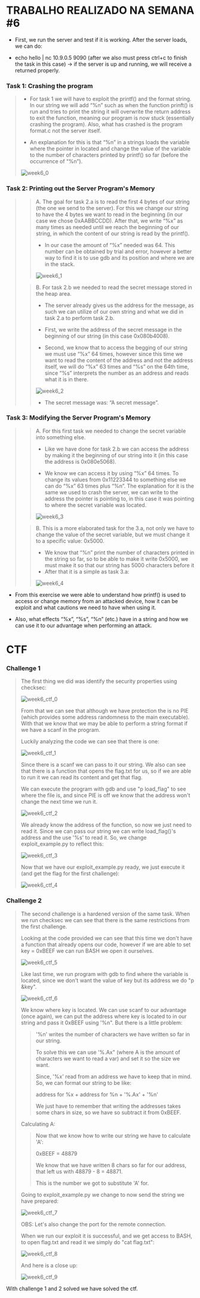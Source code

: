 # TRABALHO REALIZADO NA SEMANA #6

- First, we run the server and test if it is working. After the server loads, we can do:

- echo hello | nc 10.9.0.5 9090 (after we also must press ctrl+c to finish the task in this case) -> if the server is up and running, we will receive a returned properly.

### Task 1: Crashing the program

>- For task 1 we will have to exploit the printf() and the format string. In our string we will add “%n” such as when the function prinft() is run and tries to print the string it will overwrite the return address to exit the function, meaning our program is now stuck (essentially crashing the program). Also, what has crashed is the program format.c not the server itself.
>
>- An explanation for this is that “%n” in a strings loads the variable where the pointer in located and change the value of the variable to the number of characters printed by printf() so far (before the occurrence of “%n”).
>
>![week6_0](https://cdn.discordapp.com/attachments/913904956468252695/915279478559748156/unknown.png)

### Task 2: Printing out the Server Program's Memory

>>A. The goal for task 2.a is to read the first 4 bytes of our string (the one we send to the server). For this we change our string to have the 4 bytes we want to read in the beginning (in our case we chose 0xAABBCCDD). After that, we write “%x” as many times as needed until we reach the beginning of our string, in which the content of our string is read by the printf().
>>
>>- In our case the amount of “%x” needed was 64. This number can be obtained by trial and error, however a better way to find it is to use gdb and its position and where we are in the stack.
>>
>>![week6_1](https://cdn.discordapp.com/attachments/913904956468252695/915282120258228264/week6_task2a.jpg)
>
>>B.	For task 2.b we needed to read the secret message stored in the heap area.
>>
>>- The server already gives us the address for the message, as such we can utilize of our own string and what we did in task 2.a to perform task 2.b.
>>
>>- First, we write the address of the secret message in the beginning of our string (in this case 0x080b4008).
>>
>>- Second, we know that to access the begging of our string we must use “%x” 64 times, however since this time we want to read the content of the address and not the address itself, we will do “%x” 63 times and “%s” on the 64th time, since “%s” interprets the number as an address and reads what it is in there.
>>
>>![week6_2](https://cdn.discordapp.com/attachments/913904956468252695/915282967813836911/week6_task2b.jpg)
>>
>>- The secret message was: “A secret message”.
>>
>

### Task 3: Modifying the Server Program's Memory

>>A. For this first task we needed to change the secret variable into something else.
>>- Like we have done for task 2.b we can access the address by making it the beginning of our string into it (in this case the address is 0x080e5068).
>>
>>- We know we can access it by using “%x” 64 times. To change its values from 0x11223344 to something else we can do “%x” 63 times plus “%n”. The explanation for it is the same we used to crash the server, we can write to the address the pointer is pointing to, in this case it was pointing to where the secret variable was located.
>>
>>![week6_3](https://cdn.discordapp.com/attachments/913904956468252695/915285305819537458/week6_task3a.jpg)
>
>>B. This is a more elaborated task for the 3.a, not only we have to change the value of the secret variable, but we must change it to a specific value: 0x5000.
>>
>>- We know that “%n” print the number of characters printed in the string so far, so to be able to make it write 0x5000, we must make it so that our string has 5000 characters before it
>>- After that it is a simple as task 3.a:
>>
>>![week6_4](https://cdn.discordapp.com/attachments/913904956468252695/915286339094716447/week6_task3b.jpg)
>>
>

- From this exercise we were able to understand how printf() is used to access or change memory from an attacked device, how it can be exploit and what cautions we need to have when using it.

- Also, what effects “%x”, “%s”, “%n” (etc.) have in a string and how we can use it to our advantage when performing an attack.

# CTF

### Challenge 1

>The first thing we did was identify the security properties using checksec:
>
>![week6_ctf_0](https://cdn.discordapp.com/attachments/913904956468252695/917888850146234389/ctf6_challenge1_0.png)
>
>From that we can see that although we have protection the is no PIE (which provides some address randomness to the main executable). With that we know that we may be able to perform a string format if we have a scanf in the program.
>
>Luckily analyzing the code we can see that there is one:
>
>![week6_ctf_1](https://cdn.discordapp.com/attachments/913904956468252695/917891408831066142/Inkedctf6_challenge1_1.jpg)
>
>Since there is a scanf we can pass to it our string. We also can see that there is a function that opens the flag.txt for us, so if we are able to run it we can read its content and get that flag.
>
>We can execute the program with gdb and use "p load_flag" to see where the file is, and since PIE is off we know that the address won't change the next time we run it.
>
>![week6_ctf_2](https://cdn.discordapp.com/attachments/913904956468252695/917893417084801035/week6_challenge1_2.jpg)
>
>We already know the address of the function, so now we just need to read it. Since we can pass our string we can write load_flag()'s address and the use '%s' to read it. So, we change exploit_example.py to reflect this:
>
>![week6_ctf_3](https://cdn.discordapp.com/attachments/913904956468252695/917895254240288828/ctf6_challenge1_3.png)
>
>Now that we have our exploit_example.py ready, we just execute it (and get the flag for the first challenge):
>
>![week6_ctf_4](https://cdn.discordapp.com/attachments/913904956468252695/917895572248211506/ctf6_challenge1_4.png)
>

### Challenge 2

>The second challenge is a hardened version of the same task. When we run checksec we can see that there is the same restrictions from the first challenge.
>
>Looking at the code provided we can see that this time we don't have a function that already opens our code, however if we are able to set key = 0xBEEF we can run BASH we open it ourselves.
>
>![week6_ctf_5](https://cdn.discordapp.com/attachments/913904956468252695/917897574445359174/ctf6_challenge2_1.png)
>
>Like last time, we run program with gdb to find where the variable is located, since we don't want the value of key but its address we do "p &key".
>
>![week6_ctf_6](https://cdn.discordapp.com/attachments/913904956468252695/917898261904392262/ctf6_challenge2_0.png)
>
>We know where key is located. We can use scanf to our advantage (once again), we can put the address where key is located to in our string and pass it 0xBEEF using '%n". But there is a little problem: 
>
>>'%n' writes the number of characters we have written so far in our string. 
>>
>>To solve this we can use '%.Ax" (where A is the amount of characters we want to read a var) and set it so the size we want.
>>
>>Since, '%x' read from an address we have to keep that in mind. So, we can format our string to be like:
>>
>>address for %x + address for %n + '%.Ax' + '%n'
>>
>>We just have to remember that writing the addresses takes some chars in size, so we have so subtract it from 0xBEEF.
>
>Calculating A:
>
>>Now that we know how to write our string we have to calculate 'A':
>>
>> 0xBEEF = 48879
>>
>> We know that we have written 8 chars so far for our address, that left us with 48879 - 8 = 48871.
>>
>> This is the number we got to substitute 'A' for.
>
>Going to exploit_example.py we change to now send the string we have prepared:
>
>![week6_ctf_7](https://cdn.discordapp.com/attachments/913904956468252695/917902258010734602/ctf6_challenge2_3.png)
>
>OBS: Let's also change the port for the remote connection.
>
>When we run our exploit it is successful, and we get access to BASH, to open flag.txt and read it we simply do "cat flag.txt":
>
>![week6_ctf_8](https://cdn.discordapp.com/attachments/913904956468252695/917902757007081472/ctf6_challenge2_4.png)
>
>And here is a close up:
>
>![week6_ctf_9](https://cdn.discordapp.com/attachments/913904956468252695/917903055721205830/ctf6_challenge2_4.png)
>
With challenge 1 and 2 solved we have solved the ctf.
